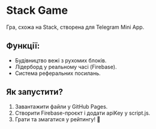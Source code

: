 # Stack Game

Гра, схожа на Stack, створена для Telegram Mini App.

## Функції:
- Будівництво вежі з рухомих блоків.
- Лідерборд у реальному часі (Firebase).
- Система реферальних посилань.

## Як запустити?
1. Завантажити файли у GitHub Pages.
2. Створити Firebase-проєкт і додати apiKey у script.js.
3. Грати та змагатися у рейтингу! 🚀
